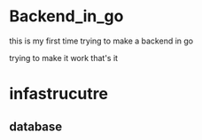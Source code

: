 # Backend_in_go
this is my first time trying to make a backend in go

trying to make it work that's it


# infastrucutre 
## database